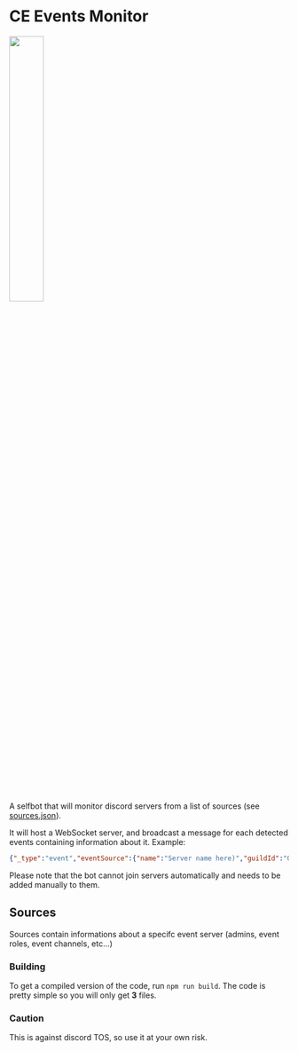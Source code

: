 # CE Events Monitor
<img src="https://github.com/Communaute-Events/ce-event-monitor/assets/74014262/042bc495-6107-4605-8da5-da79440cf1d6" style="width:35%;">

A selfbot that will monitor discord servers from a list of sources (see [sources.json](https://github.com/Communaute-Events/ce-event-monitor/blob/main/data/sources.json)).

It will host a WebSocket server, and broadcast a message for each detected events containing information about it.
Example:
```json
{"_type":"event","eventSource":{"name":"Server name here)","guildId":"00000000000","admins":["00000000000"],"roles":["00000000000"]},"message":{"data":{"channelId":"00000000000","guildId":"00000000000","id":"00000000000","position":null,"createdTimestamp":00000000000,"type":"<type>","system":false,"content":"Message content here","authorId":"00000000000","pinned":false,"tts":false,"nonce":"00000000000","embeds":[],"components":[],"attachments":[],"stickers":[],"editedTimestamp":null,"mentions":{"everyone":false,"users":[],"roles":["00000000000"],"crosspostedChannels":[],"repliedUser":null,"members":[],"channels":[]},"webhookId":null,"groupActivityApplicationId":null,"applicationId":null,"activity":null,"flags":0,"reference":null,"interaction":null,"cleanContent":"Clean content (format displayed in the app)"},"url":"https://discord.com/channels/00000000000/00000000000/00000000000"},"author":{"name":"Username","author":"00000000000"},"guild":{"name":"My events server","id":"00000000000"},"timeStamp":"2023-11-10T20:43:48.609Z"}
```

Please note that the bot cannot join servers automatically and needs to be added manually to them.

## Sources

Sources contain informations about a specifc event server (admins, event roles, event channels, etc...)

### Building

To get a compiled version of the code, run `npm run build`. The code is pretty simple so you will only get **3** files.

### Caution
This is against discord TOS, so use it at your own risk.
